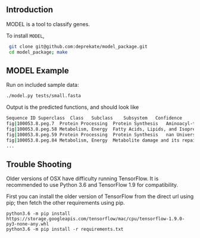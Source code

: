 Introduction
------------

MODEL is a tool to classify genes.

To install `MODEL`,
```sh
 git clone git@github.com:deprekate/model_package.git
 cd model_package; make
```

MODEL Example
--------------

Run on included sample data:
```sh
./model.py tests/small.fasta 
```
Output is the predicted functions, and should look like
```sh
Sequence ID	Superclass	Class	Subclass	Subsystem	Confidence
fig|100053.8.peg.7	Protein Processing	Protein Synthesis	Aminoacyl-tRNA-synthetases		1
fig|100053.8.peg.58	Metabolism, Energy	Fatty Acids, Lipids, and Isoprenoids	Phospholipids		1
fig|100053.8.peg.59	Protein Processing	Protein Synthesis	nan	Universal GTPases	0.9976
fig|100053.8.peg.84	Metabolism, Energy	Metabolite damage and its repair or mitigation	nan	Nudix proteins (nucleoside triphosphate hydrolases)	1
...
```

Trouble Shooting
--------------
Older versions of OSX have difficulty running TensorFlow.  It is recommended to use Python 3.6 and TensorFlow 1.9 for compatibility.

First you can install the older version of TensorFlow from the direct url using pip; then fetch the other requirements using pip.
```
python3.6 -m pip install https://storage.googleapis.com/tensorflow/mac/cpu/tensorflow-1.9.0-py3-none-any.whl
python3.6 -m pip install -r requirements.txt
```
